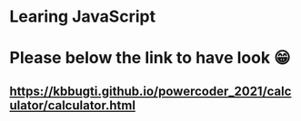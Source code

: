 # Learing JavaScript

# Please below the link to have look 😁
## https://kbbugti.github.io/powercoder_2021/calculator/calculator.html
